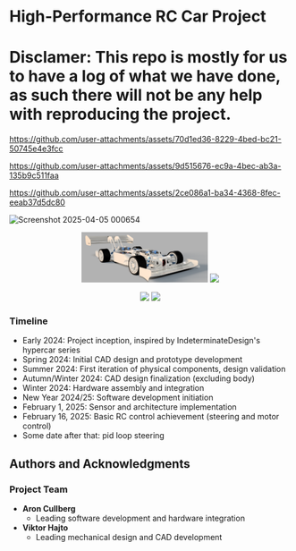 # High-Performance RC Car Project

# Disclamer: This repo is mostly for us to have a log of what we have done, as such there will not be any help with reproducing the project.


https://github.com/user-attachments/assets/70d1ed36-8229-4bed-bc21-50745e4e3fcc




https://github.com/user-attachments/assets/9d515676-ec9a-4bec-ab3a-135b9c511faa



https://github.com/user-attachments/assets/2ce086a1-ba34-4368-8fec-eeab37d5dc80


![Screenshot 2025-04-05 000654](https://github.com/user-attachments/assets/607c7320-3216-4c6f-b9b6-e8d2b640961a)


<p align="center">
  <img src="resources/image.png" width="45%" />
  <img src="resources/20250221_143342.jpg" width="45%" />
</p>


<p align="center">
  <img src="resources/20250228_143838.jpg" width="45%" />
  <img src="resources/20250216_145429.jpg" width="45%" />
</p>


### Timeline
- Early 2024: Project inception, inspired by IndeterminateDesign's hypercar series
- Spring 2024: Initial CAD design and prototype development
- Summer 2024: First iteration of physical components, design validation
- Autumn/Winter 2024: CAD design finalization (excluding body)
- Winter 2024: Hardware assembly and integration
- New Year 2024/25: Software development initiation
- February 1, 2025: Sensor and architecture implementation
- February 16, 2025: Basic RC control achievement (steering and motor control)
- Some date after that: pid loop steering

## Authors and Acknowledgments

### Project Team
- **Aron Cullberg**
  - Leading software development and hardware integration
- **Viktor Hajto**
  - Leading mechanical design and CAD development
